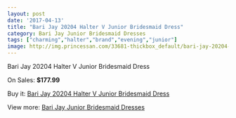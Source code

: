 ```yaml
---
layout: post
date: '2017-04-13'
title: "Bari Jay 20204 Halter V Junior Bridesmaid Dress"
category: Bari Jay Junior Bridesmaid Dresses
tags: ["charming","halter","brand","evening","junior"]
image: http://img.princessan.com/33681-thickbox_default/bari-jay-20204-halter-v-junior-bridesmaid-dress.jpg
---
```

Bari Jay 20204 Halter V Junior Bridesmaid Dress

On Sales: **$177.99**
<a href="https://www.princessan.com/en/15671-bari-jay-20204-halter-v-junior-bridesmaid-dress.html"><amp-img layout="responsive" width="600" height="600" src="//img.princessan.com/33681-thickbox_default/bari-jay-20204-halter-v-junior-bridesmaid-dress.jpg" alt="Bari Jay 20204 Halter V Junior Bridesmaid Dress 0" /></a>

Buy it: [Bari Jay 20204 Halter V Junior Bridesmaid Dress](https://www.princessan.com/en/15671-bari-jay-20204-halter-v-junior-bridesmaid-dress.html "Bari Jay 20204 Halter V Junior Bridesmaid Dress")

View more: [Bari Jay Junior Bridesmaid Dresses](https://www.princessan.com/en/116- "Bari Jay Junior Bridesmaid Dresses")